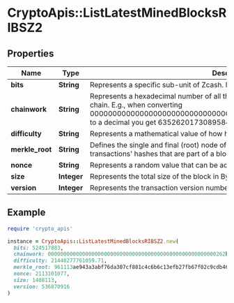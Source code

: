 # CryptoApis::ListLatestMinedBlocksRIBSZ2

## Properties

| Name | Type | Description | Notes |
| ---- | ---- | ----------- | ----- |
| **bits** | **String** | Represents a specific sub-unit of Zcash. Bits have two-decimal precision |  |
| **chainwork** | **String** | Represents a hexadecimal number of all the hashes necessary to produce the current chain. E.g., when converting 0000000000000000000000000000000000000000000086859f7a841475b236fd to a decimal you get 635262017308958427068157 hashes, or 635262 exahashes. |  |
| **difficulty** | **String** | Represents a mathematical value of how hard it is to find a valid hash for this block. |  |
| **merkle_root** | **String** | Defines the single and final (root) node of a Merkle tree. It is the combined hash of all transactions&#39; hashes that are part of a blockchain block. |  |
| **nonce** | **String** | Represents a random value that can be adjusted to satisfy the proof of work |  |
| **size** | **Integer** | Represents the total size of the block in Bytes. |  |
| **version** | **Integer** | Represents the transaction version number. |  |

## Example

```ruby
require 'crypto_apis'

instance = CryptoApis::ListLatestMinedBlocksRIBSZ2.new(
  bits: 524517883,
  chainwork: 000000000000000000000000000000000000000000000000000000262b072797,
  difficulty: 21448277761059.71,
  merkle_root: 961113ae943a3abf76da307cf881c4c6b6c13efb27fb67f02c9cdb46029848e8,
  nonce: 2113101077,
  size: 1408113,
  version: 536870916
)
```

